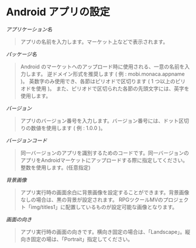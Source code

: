 Android アプリの設定
====================

*アプリケーション名*

> アプリの名前を入力します。マーケット上などで表示されます。

*パッケージ名*

> Android
> のマーケットへのアップロード時に使用される、一意の名前を入力します。
> 逆ドメイン形式を推奨します ( 例 : mobi.monaca.appname )。
> 英数字のみ使用でき、各節はピリオドで区切ります ( 1
> つ以上のピリオドを使用 )。
> また、ピリオドで区切られた各節の先頭文字には、英字を使用します。

*バージョン*

> アプリのバージョン番号を入力します。バージョン番号には、ドット区切りの数値を使用します
> ( 例 : 1.0.0 )。

*バージョンコード*

> 同一バージョンのアプリを識別するためのコードです。同一バージョンのアプリをAndroidマーケットにアップロードする際に指定してください。
> 整数を使用します。(任意指定)

*背景画像*

> アプリ実行時の画面余白に背景画像を設定することができます。背景画像なしの場合は、黒の背景が設定されます。
> RPGツクールMVのプロジェクト「img/titles1」に配置しているものが設定可能な画像となります。

*画面の向き*

> アプリ実行時の画面の向きです。横向き固定の場合は、「Landscape」。縦向き固定の場は、「Portrait」指定してください。
